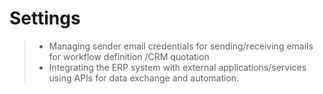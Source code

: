 # Settings
>- Managing sender  email credentials  for sending/receiving emails for workflow definition /CRM quotation 
>- Integrating the ERP system with external applications/services using APIs for data exchange and automation.

